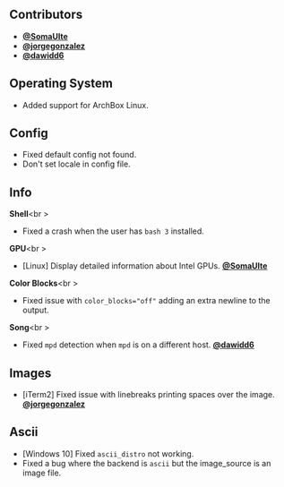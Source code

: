 ## Contributors

- **[@SomaUlte](https://github.com/SomaUlte)**
- **[@jorgegonzalez](https://github.com/jorgegonzalez)**
- **[@dawidd6](https://github.com/dawidd6)**


## Operating System

- Added support for ArchBox Linux.


## Config

- Fixed default config not found.
- Don't set locale in config file.


## Info

**Shell**<br \>

- Fixed a crash when the user has `bash 3` installed.

**GPU**<br \>

- [Linux] Display detailed information about Intel GPUs. **[@SomaUlte](https://github.com/SomaUlte)**

**Color Blocks**<br \>

- Fixed issue with `color_blocks="off"` adding an extra newline to the output.

**Song**<br \>

- Fixed `mpd` detection when `mpd` is on a different host. **[@dawidd6](https://github.com/dawidd6)**


## Images

- [iTerm2] Fixed issue with linebreaks printing spaces over the image. **[@jorgegonzalez](https://github.com/jorgegonzalez)**


## Ascii

- [Windows 10] Fixed `ascii_distro` not working.
- Fixed a bug where the backend is `ascii` but the image_source is an image file.
